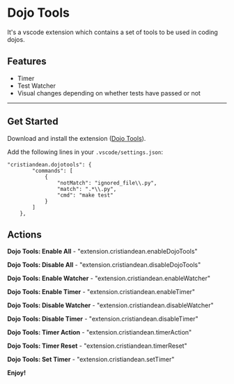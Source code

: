 # Dojo Tools

It's a vscode extension which contains a set of tools to be used in coding dojos.

## Features

* Timer
* Test Watcher
* Visual changes depending on whether tests have passed or not

-----------------------------------------------------------------------------------------------------------

## Get Started

Download and install the extension ([Dojo Tools](https://marketplace.visualstudio.com/items?itemName=cristiandean.dojotools)).

Add the following lines in your `.vscode/settings.json`:
```
"cristiandean.dojotools": {
		"commands": [
			{
				"notMatch": "ignored_file\\.py",
				"match": ".*\\.py",
				"cmd": "make test"
			}
		]
	},
```


## Actions

**Dojo Tools: Enable All** - "extension.cristiandean.enableDojoTools"

**Dojo Tools: Disable All** - "extension.cristiandean.disableDojoTools"

**Dojo Tools: Enable Watcher** - "extension.cristiandean.enableWatcher"

**Dojo Tools: Enable Timer** - "extension.cristiandean.enableTimer"

**Dojo Tools: Disable Watcher** - "extension.cristiandean.disableWatcher"

**Dojo Tools: Disable Timer** - "extension.cristiandean.disableTimer"

**Dojo Tools: Timer Action** - "extension.cristiandean.timerAction"

**Dojo Tools: Timer Reset** - "extension.cristiandean.timerReset"

**Dojo Tools: Set Timer** - "extension.cristiandean.setTimer"



**Enjoy!**
